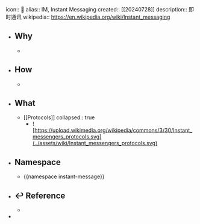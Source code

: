 icon:: 📄
alias:: IM, Instant Messaging
created:: [[20240728]]
description:: 即时通讯
wikipedia:: https://en.wikipedia.org/wiki/Instant_messaging

- ## Why
  -
- ## How
  -
- ## What
  - [[Protocols]]
    collapsed:: true
    - ![https://upload.wikimedia.org/wikipedia/commons/3/30/Instant_messengers_protocols.svg](../assets/wiki/Instant_messengers_protocols.svg)
- ## Namespace
  - {{namespace instant-message}}
- ## ↩ Reference
  -
-